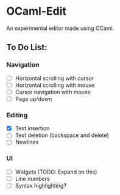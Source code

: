 # OCaml-Edit

An experimental editor made using OCaml.

## To Do List:

### Navigation
- [ ] Horizontal scrolling with cursor
- [ ] Horizontal scrolling with mouse
- [ ] Cursor navigation with mouse
- [ ] Page up/down

### Editing
- [x] Text insertion
- [ ] Text deletion (backspace and delete)
- [ ] Newlines

### UI
- [ ] Widgets (TODO: Expand on this)
- [ ] Line numbers
- [ ] Syntax highlighting?